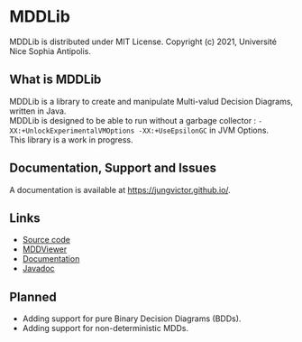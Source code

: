 # MDDLib
MDDLib is distributed under MIT License. Copyright (c) 2021, Université Nice Sophia Antipolis.

## What is MDDLib
MDDLib is a library to create and manipulate Multi-valud Decision Diagrams, written in Java.  
MDDLib is designed to be able to run without a garbage collector : `-XX:+UnlockExperimentalVMOptions -XX:+UseEpsilonGC` in JVM Options.  
This library is a work in progress.  

## Documentation, Support and Issues
A documentation is available at https://jungvictor.github.io/.

## Links
- [Source code](https://github.com/JungVictor/MDDLib)
- [MDDViewer](https://jungvictor.github.io/MDDViewer/)
- [Documentation](https://jungvictor.github.io/)
- [Javadoc](https://jungvictor.github.io/javadoc/)

## Planned
- Adding support for pure Binary Decision Diagrams (BDDs).
- Adding support for non-deterministic MDDs.